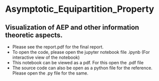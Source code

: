 # Asymptotic_Equipartition_Property
## Visualization of AEP and other information theoretic aspects. 
* Please see the report.pdf for the final report. 
* To open the code, please open the jupyter notebook file .ipynb (For interactive view of the notebook) 
* This notebook can be viewed as a pdf. For this open the .pdf file 
* The source code can also be open as a python file for the reference. Please open the .py file for the same. 